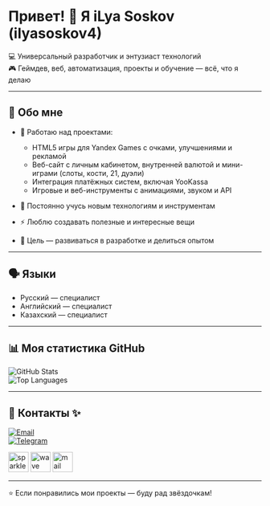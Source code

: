 # Привет! 👋 Я iLya Soskov (ilyasoskov4)

💻 Универсальный разработчик и энтузиаст технологий  
🎮 Геймдев, веб, автоматизация, проекты и обучение — всё, что я делаю

---

## 🚀 Обо мне

- 🔭 Работаю над проектами:  
  - HTML5 игры для Yandex Games с очками, улучшениями и рекламой  
  - Веб-сайт с личным кабинетом, внутренней валютой и мини-играми (слоты, кости, 21, дуэли)  
  - Интеграция платёжных систем, включая YooKassa  
  - Игровые и веб-инструменты с анимациями, звуком и API  

- 🌱 Постоянно учусь новым технологиям и инструментам  
- ⚡ Люблю создавать полезные и интересные вещи  
- 🎯 Цель — развиваться в разработке и делиться опытом

---

## 🗣️ Языки

- Русский — специалист  
- Английский — специалист  
- Казахский — специалист

---

## 📊 Моя статистика GitHub

![GitHub Stats](https://github-readme-stats.vercel.app/api?username=ilyasoskov4&show_icons=true&theme=dark)  
![Top Languages](https://github-readme-stats.vercel.app/api/top-langs/?username=ilyasoskov4&layout=compact&theme=dark)

---

## 🔗 Контакты ✨

[![Email](https://img.shields.io/badge/Email-ilyasoskov4@gmail.com-red?logo=gmail&style=for-the-badge)](mailto:ilyasoskov4@gmail.com)  
[![Telegram](https://img.shields.io/badge/Telegram-%40ilyasoskov4-blue?logo=telegram&style=for-the-badge)](https://t.me/ilyasoskov4)

<p align="left">
  <img src="https://media.giphy.com/media/xTkcEQACH24SMPxIQg/giphy.gif" width="40" alt="sparkle">
  <img src="https://media.giphy.com/media/3o7aD2saalBwwftBIY/giphy.gif" width="40" alt="wave">
  <img src="https://media.giphy.com/media/l0MYt5jPR6QX5pnqM/giphy.gif" width="40" alt="mail">
</p>

---

⭐ Если понравились мои проекты — буду рад звёздочкам!
